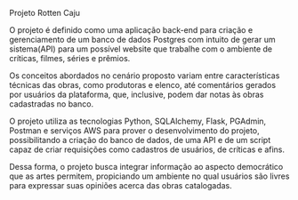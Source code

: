 Projeto Rotten Caju

O projeto é definido como uma aplicação back-end para criação e gerenciamento de um banco de dados Postgres com intuito de gerar um sistema(API)  para um possível website que trabalhe com o ambiente de críticas, filmes, séries e prêmios.

Os conceitos abordados no cenário proposto variam entre características técnicas das obras, como produtoras e elenco, até comentários gerados por usuários da plataforma, que, inclusive, podem dar notas às obras cadastradas no banco.
	
O projeto utiliza as tecnologias Python, SQLAlchemy, Flask, PGAdmin, Postman e serviços AWS para prover o desenvolvimento do projeto, possibilitando a criação do banco de dados, de uma API e de um script capaz de criar requisições como cadastros de usuários, de críticas e afins. 

Dessa forma, o projeto busca integrar informação ao aspecto democrático que as artes permitem, propiciando um ambiente no qual usuários são livres para expressar suas opiniões acerca das obras catalogadas.
